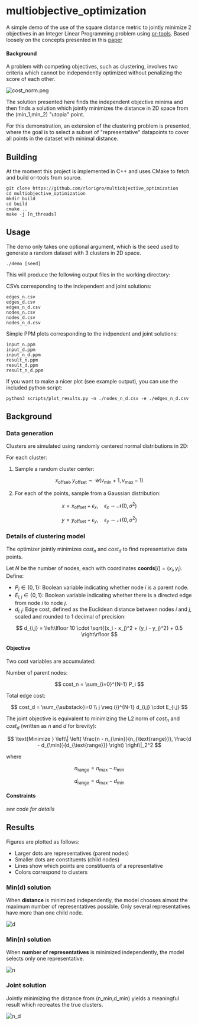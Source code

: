 # multiobjective_optimization
A simple demo of the use of the square distance metric to jointly minimize 2 objectives in an Integer Linear Programming problem using [or-tools](https://github.com/google/or-tools). Based loosely on the concepts presented in this [paper](https://www.eng.buffalo.edu/Research/DOES/administrator/components/com_jresearch/files/publications/SMO-01-EK.pdf)

#### Background
A problem with competing objectives, such as clustering, involves two criteria which cannot be independently optimized without penalizing the score of each other.

![cost_norm.png](images/cost_norm.png)

The solution presented here finds the independent objective minima and then finds a solution which jointly minimizes the distance in 2D space from the (min_1,min_2) "utopia" point. 

For this demonstration, an extension of the clustering problem is presented, where the goal is to select a subset of "representative" datapoints to cover all points in the dataset with minimal distance.

## Building

At the moment this project is implemented in C++ and uses CMake to fetch and build or-tools from source. 
```
git clone https://github.com/rlorigro/multiobjective_optimization
cd multiobjective_optimization
mkdir build
cd build
cmake ..
make -j [n_threads]
```

## Usage

The demo only takes one optional argument, which is the seed used to generate a random dataset with 3 clusters in 2D space.
```
./demo [seed]
```

This will produce the following output files in the working directory:

CSVs corresponding to the independent and joint solutions:
```
edges_n.csv
edges_d.csv
edges_n_d.csv
nodes_n.csv
nodes_d.csv
nodes_n_d.csv
```

Simple PPM plots corresponding to the indpendent and joint solutions:
```
input_n.ppm
input_d.ppm
input_n_d.ppm
result_n.ppm
result_d.ppm
result_n_d.ppm
```

If you want to make a nicer plot (see example output), you can use the included python script:
```
python3 scripts/plot_results.py -n ./nodes_n_d.csv -e ./edges_n_d.csv
```

## Background

### Data generation

Clusters are simulated using randomly centered normal distributions in 2D:

For each cluster:

1. Sample a random cluster center:

$$
x_{\text{offset}}, y_{\text{offset}} \sim \mathcal{U}(v_{\text{min}}+1, v_{\text{max}}-1)
$$
   
2. For each of the points, sample from a Gaussian distribution:

$$
x = x_{\text{offset}} + \epsilon_x, \quad \epsilon_x \sim \mathcal{N}(0, \sigma^2)
$$

$$
y = y_{\text{offset}} + \epsilon_y, \quad \epsilon_y \sim \mathcal{N}(0, \sigma^2)
$$

### Details of clustering model

The optimizer jointly minimizes $cost_n$ and $cost_d$ to find representative data points.

Let $N$ be the number of nodes, each with coordinates $\textbf{coords}[i] = (x_i, y_i)$. Define:

- $P_i \in \{0, 1\}$: Boolean variable indicating whether node $i$ is a parent node.
- $E_{i,j} \in \{0, 1\}$: Boolean variable indicating whether there is a directed edge from node $i$ to node $j$.
- $d_{i,j}$: Edge cost, defined as the Euclidean distance between nodes $i$ and $j$, scaled and rounded to 1 decimal of precision:
  
$$
d_{i,j} = \left\lfloor 10 \cdot \sqrt{(x_i - x_j)^2 + (y_i - y_j)^2} + 0.5 \right\rfloor
$$

#### Objective

Two cost variables are accumulated:

Number of parent nodes:


$$
cost_n = \sum_{i=0}^{N-1} P_i
$$


Total edge cost:


$$
cost_d = \sum_{\substack{i=0 \\ j \neq i}}^{N-1} d_{i,j} \cdot E_{i,j}
$$


The joint objective is equivalent to minimizing the L2 norm of $cost_n$ and $cost_d$ (written as $n$ and $d$ for brevity):

$$
\text{Minimize } \left\| \left( \frac{n - n_{\min}}{n_{\text{range}}}, \frac{d - d_{\min}}{d_{\text{range}}} \right) \right\|_2^2
$$

where 

$$
n_{\text{range}} = n_{\max} - n_{\min}
$$

$$
d_{\text{range}} = d_{\max} - d_{\min}
$$

#### Constraints

_see code for details_

## Results

Figures are plotted as follows:
- Larger dots are representatives (parent nodes)
- Smaller dots are constituents (child nodes)
- Lines show which points are constituents of a representative
- Colors correspond to clusters

### Min(d) solution
When **distance** is minimized independently, the model chooses almost the maximum number of representatives possible. Only several representatives have more than one child node.

![d](images/d.png)

### Min(n) solution
When **number of representatives** is minimized independently, the model selects only one representative.

![n](images/n.png)

### Joint solution
Jointly minimizing the distance from (n_min,d_min) yields a meaningful result which recreates the true clusters.

![n_d](images/n_d.png)



